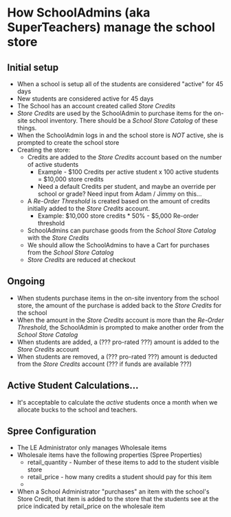 # How SchoolAdmins (aka SuperTeachers) manage the school store

## Initial setup
*   When a school is setup all of the students are considered "active" for 45 days
*   New students are considered active for 45 days
*   The School has an account created called *Store Credits*
*   *Store Credits* are used by the SchoolAdmin to purchase items for the 
    on-site school inventory.   There should be a *School Store Catalog* of these things.
*   When the SchoolAdmin logs in and the school store is *NOT* active, she is 
    prompted to create the school store
*   Creating the store:
    * Credits are added to the *Store Credits* account based on the number of active students
        * Example - $100 Credits per active student x 100 active students = $10,000 store credits
        * Need a default Credits per student, and maybe an override per school or grade?  Need
          input from Adam / Jimmy on this...
    * A *Re-Order Threshold* is created based on the amount of credits initially added to the *Store Credits* account.
        * Example: $10,000 store credits * 50% - $5,000 Re-order threshold
    * SchoolAdmins can purchase goods from the *School Store Catalog* with the *Store Credits*
    * We should allow the SchoolAdmins to have a Cart for purchases from the *School Store Catalog*
    * *Store Credits* are reduced at checkout

## Ongoing
*   When students purchase items in the on-site inventory from the school store, the amount of the
    purchase is added back to the *Store Credits* for the school
*   When the amount in the *Store Credits* account is more than the *Re-Order Threshold*, the SchoolAdmin
    is prompted to make another order from the *School Store Catalog*
*   When students are added, a (??? pro-rated ???) amount is added to the *Store Credits* account
*   When students are removed, a (??? pro-rated ???) amount is deducted
    from the *Store Credits* account (??? if funds are available ???)


## Active Student Calculations...
*   It's acceptable to calculate the *active* students once a month when we allocate bucks
    to the school and teachers.


## Spree Configuration
*   The LE Administrator only manages Wholesale items
*   Wholesale items have the following properties (Spree Properties)
    * retail_quantity - Number of these items to add to the student visible store
    * retail_price - how many credits a student should pay for this item
    * 
*   When a School Administrator "purchases" an item with the school's Store Credit,
    that item is added to the store that the students see at the price indicated by
    retail_price on the wholesale item
